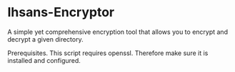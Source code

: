 # Ihsans-Encryptor
A simple yet comprehensive encryption tool that allows you to encrypt and decrypt a given directory.

Prerequisites.
This script requires openssl. Therefore make sure it is installed and configured.
